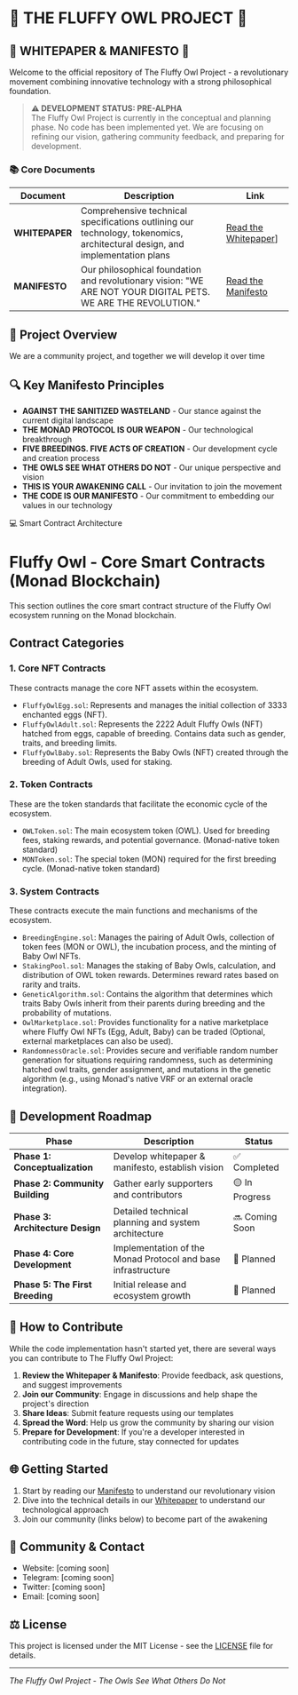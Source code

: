 # 🦉 THE FLUFFY OWL PROJECT 🦉

## 📜 WHITEPAPER & MANIFESTO 📜

Welcome to the official repository of The Fluffy Owl Project - a revolutionary movement combining innovative technology with a strong philosophical foundation.

> **⚠️ DEVELOPMENT STATUS: PRE-ALPHA**  
> The Fluffy Owl Project is currently in the conceptual and planning phase. No code has been implemented yet. We are focusing on refining our vision, gathering community feedback, and preparing for development.

### 📚 Core Documents 

| Document | Description | Link |
|----------|-------------|------|
| **WHITEPAPER** | Comprehensive technical specifications outlining our technology, tokenomics, architectural design, and implementation plans | [Read the Whitepaper](Whitepaper.pdf)] |
| **MANIFESTO** | Our philosophical foundation and revolutionary vision: "WE ARE NOT YOUR DIGITAL PETS. WE ARE THE REVOLUTION." | [Read the Manifesto](THE%20FLUFFY%20OWL%20MANIFESTO%20.pdf) |

## 🚀 Project Overview

We are a community project, and together we will develop it over time

## 🔍 Key Manifesto Principles

- **AGAINST THE SANITIZED WASTELAND** - Our stance against the current digital landscape
- **THE MONAD PROTOCOL IS OUR WEAPON** - Our technological breakthrough
- **FIVE BREEDINGS. FIVE ACTS OF CREATION** - Our development cycle and creation process
- **THE OWLS SEE WHAT OTHERS DO NOT** - Our unique perspective and vision
- **THIS IS YOUR AWAKENING CALL** - Our invitation to join the movement
- **THE CODE IS OUR MANIFESTO** - Our commitment to embedding our values in our technology

  
💻 Smart Contract Architecture 

# Fluffy Owl - Core Smart Contracts (Monad Blockchain)

This section outlines the core smart contract structure of the Fluffy Owl ecosystem running on the Monad blockchain.

## Contract Categories

### 1. Core NFT Contracts

These contracts manage the core NFT assets within the ecosystem.

* `FluffyOwlEgg.sol`: Represents and manages the initial collection of 3333 enchanted eggs (NFT).
* `FluffyOwlAdult.sol`: Represents the 2222 Adult Fluffy Owls (NFT) hatched from eggs, capable of breeding. Contains data such as gender, traits, and breeding limits.
* `FluffyOwlBaby.sol`: Represents the Baby Owls (NFT) created through the breeding of Adult Owls, used for staking.

### 2. Token Contracts

These are the token standards that facilitate the economic cycle of the ecosystem.

* `OWLToken.sol`: The main ecosystem token (OWL). Used for breeding fees, staking rewards, and potential governance. (Monad-native token standard)
* `MONToken.sol`: The special token (MON) required for the first breeding cycle. (Monad-native token standard)

### 3. System Contracts

These contracts execute the main functions and mechanisms of the ecosystem.

* `BreedingEngine.sol`: Manages the pairing of Adult Owls, collection of token fees (MON or OWL), the incubation process, and the minting of Baby Owl NFTs.
* `StakingPool.sol`: Manages the staking of Baby Owls, calculation, and distribution of OWL token rewards. Determines reward rates based on rarity and traits.
* `GeneticAlgorithm.sol`: Contains the algorithm that determines which traits Baby Owls inherit from their parents during breeding and the probability of mutations.
* `OwlMarketplace.sol`: Provides functionality for a native marketplace where Fluffy Owl NFTs (Egg, Adult, Baby) can be traded (Optional, external marketplaces can also be used).
* `RandomnessOracle.sol`: Provides secure and verifiable random number generation for situations requiring randomness, such as determining hatched owl traits, gender assignment, and mutations in the genetic algorithm (e.g., using Monad's native VRF or an external oracle integration).

## 📅 Development Roadmap

| Phase | Description | Status |
|-------|-------------|--------|
| **Phase 1: Conceptualization** | Develop whitepaper & manifesto, establish vision | ✅ Completed |
| **Phase 2: Community Building** | Gather early supporters and contributors | 🟡 In Progress |
| **Phase 3: Architecture Design** | Detailed technical planning and system architecture | 🔜 Coming Soon |
| **Phase 4: Core Development** | Implementation of the Monad Protocol and base infrastructure | 📆 Planned |
| **Phase 5: The First Breeding** | Initial release and ecosystem growth | 📆 Planned |

## 👥 How to Contribute

While the code implementation hasn't started yet, there are several ways you can contribute to The Fluffy Owl Project:

1. **Review the Whitepaper & Manifesto**: Provide feedback, ask questions, and suggest improvements
2. **Join our Community**: Engage in discussions and help shape the project's direction
3. **Share Ideas**: Submit feature requests using our templates
4. **Spread the Word**: Help us grow the community by sharing our vision
5. **Prepare for Development**: If you're a developer interested in contributing code in the future, stay connected for updates

## 🌐 Getting Started

1. Start by reading our [Manifesto](THE%20FLUFFY%20OWL%20MANIFESTO%20.pdf) to understand our revolutionary vision
2. Dive into the technical details in our [Whitepaper](Whitepaper.pdf) to understand our technological approach
3. Join our community (links below) to become part of the awakening

## 👥 Community & Contact

- Website: [coming soon]
- Telegram: [coming soon]
- Twitter: [coming soon]
- Email: [coming soon]

## ⚖️ License

This project is licensed under the MIT License - see the [LICENSE](LICENSE) file for details.

---

*The Fluffy Owl Project - The Owls See What Others Do Not*
